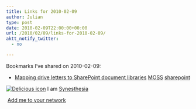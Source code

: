 ```yaml
---
title: Links for 2010-02-09
author: Julian
type: post
date: 2010-02-09T22:00:00+00:00
url: /2010/02/09/links-for-2010-02-09/
aktt_notify_twitter:
  - no

---
```

Bookmarks I&#8217;ve shared on 2010-02-09:

  * [Mapping drive letters to SharePoint document libraries][1] 
    [MOSS][2] [sharepoint][3] </li> </ul> 
    
    <p class="deliciouslink">
      <a href="https://del.icio.us/synesthesia" title="See all my bookmarks on del.icio.us"><img src="https://www.synesthesia.co.uk/images/deliciousicon.jpg" alt="Delicious icon" /></a>&nbsp;I am <a href="https://del.icio.us/synesthesia" title="See all my bookmarks on del.icio.us">Synesthesia</a>
    </p>
    
    <p class="deliciouslink">
      <a href="https://del.icio.us/network?add=synesthesia" title="Add me to your del.icio.us network"><img src="https://www.synesthesia.co.uk/images/add.gif" alt="" /></a>&nbsp;<a href="https://del.icio.us/network?add=synesthesia" title="Add me to your del.icio.us network">Add me to your network</a>
    </p>

 [1]: https://blog.crowe.co.nz/blog/archive/2005/08/31/244.aspx
 [2]: https://delicious.com/synesthesia/MOSS
 [3]: https://delicious.com/synesthesia/sharepoint